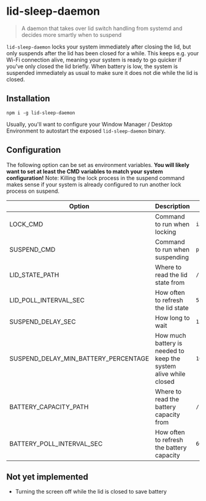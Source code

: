 # lid-sleep-daemon

> A daemon that takes over lid switch handling from systemd and decides more smartly when to suspend

`lid-sleep-daemon` locks your system immediately after closing the lid, but only suspends after the lid has been closed for a while.
This keeps e.g. your Wi-Fi connection alive, meaning your system is ready to go quicker if you've only closed the lid briefly.
When battery is low, the system is suspended immediately as usual to make sure it does not die while the lid is closed.

## Installation

```
npm i -g lid-sleep-daemon
```

Usually, you'll want to configure your Window Manager / Desktop Environment to autostart the exposed `lid-sleep-daemon` binary.

## Configuration

The following option can be set as environment variables.
**You will likely want to set at least the CMD variables to match your system configuration!**
Note: Killing the lock process in the suspend command makes sense if your system is already configured to run another lock process on suspend.

| Option                               | Description                                                      | Default                                 |
| ------------------------------------ | ---------------------------------------------------------------- | --------------------------------------- |
| LOCK_CMD                             | Command to run when locking                                      | `i3lock-fancy-rapid 16 2`               |
| SUSPEND_CMD                          | Command to run when suspending                                   | `pkill i3lock && systemctl suspend`     |
| LID_STATE_PATH                       | Where to read the lid state from                                 | `/proc/acpi/button/lid/LID0/state`      |
| LID_POLL_INTERVAL_SEC                | How often to refresh the lid state                               | `5`                                     |
| SUSPEND_DELAY_SEC                    | How long to wait                                                 | `15 * 60`                               |
| SUSPEND_DELAY_MIN_BATTERY_PERCENTAGE | How much battery is needed to keep the system alive while closed | `10`                                    |
| BATTERY_CAPACITY_PATH                | Where to read the battery capacity from                          | `/sys/class/power_supply/BAT0/capacity` |
| BATTERY_POLL_INTERVAL_SEC            | How often to refresh the battery capacity                        | `60`                                    |

## Not yet implemented

- Turning the screen off while the lid is closed to save battery
